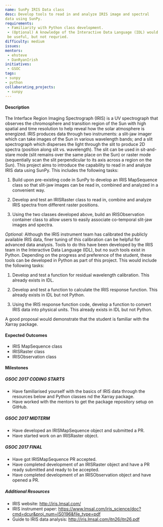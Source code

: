 ```yaml
---
name: SunPy IRIS Data class
desc: Develop tools to read in and analyze IRIS image and spectral
data using SunPy.
requirements:
 - Familiarity with Python class development.
 - (Optional) A knowledge of the Interactive Data Language (IDL) would
 be useful, but not requried.
difficulty: medium
issues:
mentors: 
 - ehsteve
 - DanRyanIrish
initiatives:
 - GSOC
tags:
- sunpy
- python
collaborating_projects:
 - sunpy
---
```


#### Description

The Interface Region Imaging Spectrograph (IRIS) is a UV spectrograph
that observes the chromosphere and transition region of the Sun with
high spatial and time resolution to help reveal how the solar
atmosphere is energized. IRIS produces data through two instruments: a
slit-jaw imager which can take images of the Sun in various wavelength
bands; and a slit spectrograph which disperses the light through the
slit to produce 2D spectra (position along slit vs. wavelength). The
slit can be used in sit-and-stare mode (slit remains over the same
place on the Sun) or raster mode (sequentially scan the slit
perpendicular to its axis across a region on the Sun). This project
aims to introduce the capability to read in and analyze IRIS data
using SunPy. This includes the following tasks:

1. Build upon pre-existing code in SunPy to develop an IRIS
   MapSequence class so that slit-jaw images can be read in, combined
   and analyzed in a convenient way.

2. Develop and test an IRISRaster class to read in, combine and
analyze IRIS spectra from different raster positions.

3. Using the two classes developed above, build an IRISObservation
   container class to allow users to easily associate co-temporal
   slit-jaw images and spectra.

*Optional:* Although the IRIS instrument team has calibrated the
 publicly available IRIS data, finer tuning of this calibration can be
 helpful for advanced data analysis.  Tools to do this have been
 developed by the IRIS team in the Interactive Data Language (IDL),
 but no such tools exist in Python.  Depending on the progress and
 preference of the student, these tools can be developed in Python as
 part of this project.  This would include the following tasks:

1. Develop and test a function for residual wavelength calibration.
This already exists in IDL.

2. Develop and test a function to calculate the IRIS response
function.  This already exists in IDL but not Python.

3. Using the IRIS response function code, develop a function to
   convert IRIS data into physical units.  This already exists in IDL
   but not Python.

A good proposal would demonstrate that the student is familiar with
the Xarray package.

#### Expected Outcomes
* IRIS MapSequence class
* IRISRaster class
* IRISObservation class

#### Milestones

##### GSOC 2017 CODING STARTS

* Have familiarised yourself with the basics of IRIS data through the
resources below and Python classes nd the Xarray package.
* Have worked with the mentors to get the package repository setup on
GitHub.

##### GSOC 2017 MIDTERM

* Have developed an IRISMapSequence object and submitted a PR.
* Have started work on an IRISRaster object.

##### GSOC 2017 FINAL 

* Have got IRISMapSequence PR accepted.
* Have completed development of an IRISRaster object and have a PR
ready submitted and ready to be accepted.
* Have completed development of an IRISObservation object and have
opened a PR.

##### Additional Resources

* IRIS website: http://iris.lmsal.com/
* IRIS instrument paper:
https://www.lmsal.com/iris_science/doc?cmd=dcur&proj_num=IS0196&file_type=pdf
* Guide to IRIS data analysis: http://iris.lmsal.com/itn26/itn26.pdf
